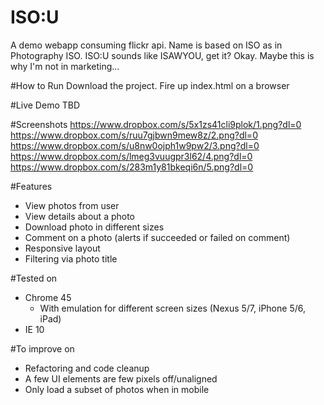 # ISO:U
A demo webapp consuming flickr api. Name is based on ISO as in Photography ISO. ISO:U sounds like ISAWYOU, get it? Okay. Maybe this is why I'm not in marketing...

#How to Run
Download the project. Fire up index.html on a browser

#Live Demo
TBD

#Screenshots
https://www.dropbox.com/s/5x1zs41cli9plok/1.png?dl=0
https://www.dropbox.com/s/ruu7gjbwn9mew8z/2.png?dl=0
https://www.dropbox.com/s/u8nw0ojph1w9pw2/3.png?dl=0
https://www.dropbox.com/s/lmeg3vuugpr3l62/4.png?dl=0
https://www.dropbox.com/s/283m1y81bkeqi6n/5.png?dl=0

#Features
* View photos from user
* View details about a photo
* Download photo in different sizes
* Comment on a photo (alerts if succeeded or failed on comment)
* Responsive layout
* Filtering via photo title

#Tested on
* Chrome 45
  * With emulation for different screen sizes (Nexus 5/7, iPhone 5/6, iPad)
* IE 10

#To improve on
* Refactoring and code cleanup
* A few UI elements are few pixels off/unaligned
* Only load a subset of photos when in mobile
